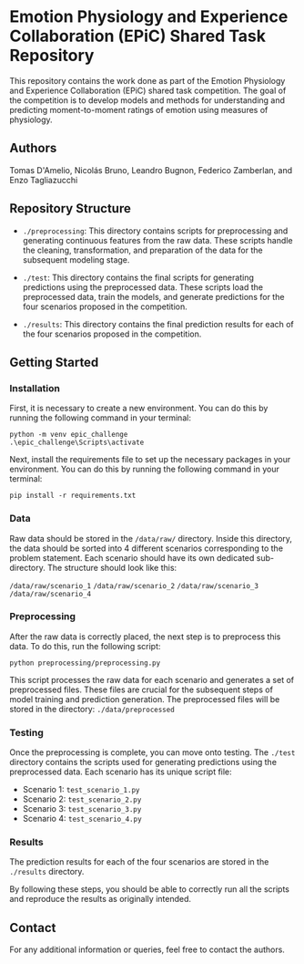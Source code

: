 # Emotion Physiology and Experience Collaboration (EPiC) Shared Task Repository

This repository contains the work done as part of the Emotion Physiology and Experience Collaboration (EPiC) shared task competition. The goal of the competition is to develop models and methods for understanding and predicting moment-to-moment ratings of emotion using measures of physiology.

## Authors

Tomas D'Amelio, Nicolás Bruno, Leandro Bugnon, Federico Zamberlan, and Enzo Tagliazucchi

## Repository Structure

- `./preprocessing`: This directory contains scripts for preprocessing and generating continuous features from the raw data. These scripts handle the cleaning, transformation, and preparation of the data for the subsequent modeling stage.
  
- `./test`: This directory contains the final scripts for generating predictions using the preprocessed data. These scripts load the preprocessed data, train the models, and generate predictions for the four scenarios proposed in the competition.
  
- `./results`: This directory contains the final prediction results for each of the four scenarios proposed in the competition.

## Getting Started

### Installation

First, it is necessary to create a new environment. You can do this by running the following command in your terminal:

```shell
python -m venv epic_challenge
.\epic_challenge\Scripts\activate
```

Next, install the requirements file to set up the necessary packages in your environment. You can do this by running the following command in your terminal:

```shell
pip install -r requirements.txt
```

### Data

Raw data should be stored in the `/data/raw/` directory. Inside this directory, the data should be sorted into 4 different scenarios corresponding to the problem statement. Each scenario should have its own dedicated sub-directory. The structure should look like this:

`/data/raw/scenario_1`
`/data/raw/scenario_2`
`/data/raw/scenario_3`
`/data/raw/scenario_4`


### Preprocessing

After the raw data is correctly placed, the next step is to preprocess this data. To do this, run the following script:

```shell
python preprocessing/preprocessing.py
```

This script processes the raw data for each scenario and generates a set of preprocessed files. These files are crucial for the subsequent steps of model training and prediction generation. The preprocessed files will be stored in the directory: `./data/preprocessed`

### Testing

Once the preprocessing is complete, you can move onto testing. The `./test` directory contains the scripts used for generating predictions using the preprocessed data. Each scenario has its unique script file:

- Scenario 1: `test_scenario_1.py`
- Scenario 2: `test_scenario_2.py`
- Scenario 3: `test_scenario_3.py`
- Scenario 4: `test_scenario_4.py`

### Results

The prediction results for each of the four scenarios are stored in the `./results` directory.

By following these steps, you should be able to correctly run all the scripts and reproduce the results as originally intended.

## Contact

For any additional information or queries, feel free to contact the authors.
